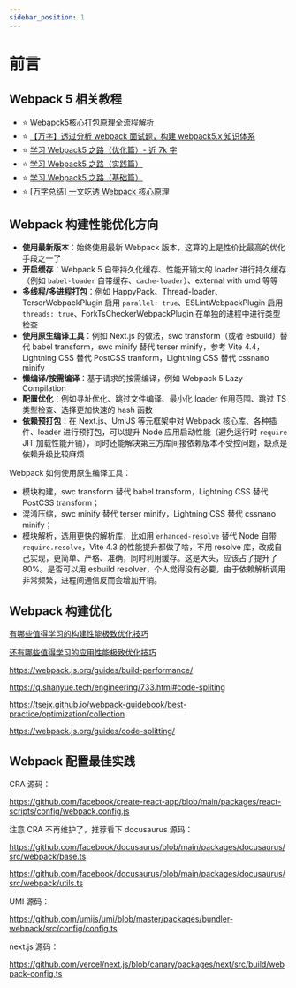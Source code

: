 ```yaml
---
sidebar_position: 1
---
```


# 前言

## Webpack 5 相关教程

- ⭐️ [Webapck5核心打包原理全流程解析](https://juejin.cn/post/7031546400034947108)
- ⭐️ [【万字】透过分析 webpack 面试题，构建 webpack5.x 知识体系](https://juejin.cn/post/7023242274876162084)
- ⭐️ [学习 Webpack5 之路（优化篇）- 近 7k 字](https://juejin.cn/post/6996816316875161637)
- ⭐️ [学习 Webpack5 之路（实践篇）](https://juejin.cn/post/6991774994552324133)
- ⭐️ [学习 Webpack5 之路（基础篇）](https://juejin.cn/post/6991630925792542750)
- ⭐️ [\[万字总结\] 一文吃透 Webpack 核心原理](https://juejin.cn/post/6949040393165996040)

## Webpack 构建性能优化方向

- **使用最新版本**：始终使用最新 Webpack 版本，这算的上是性价比最高的优化手段之一了
- **开启缓存**：Webpack 5 自带持久化缓存、性能开销大的 loader 进行持久缓存（例如 `babel-loader` 自带缓存、`cache-loader`）、external with umd 等等
- **多线程/多进程打包**：例如 HappyPack、Thread-loader、TerserWebpackPlugin 启用 `parallel: true`、ESLintWebpackPlugin 启用 `threads: true`、ForkTsCheckerWebpackPlugin 在单独的进程中进行类型检查
- **使用原生编译工具**：例如 Next.js 的做法，swc transform（或者 esbuild）替代 babel transform，swc minify 替代 terser minify，参考 Vite 4.4，Lightning CSS 替代 PostCSS tranform，Lightning CSS 替代 cssnano minify
- **懒编译/按需编译**：基于请求的按需编译，例如 Webpack 5 Lazy Compilation
- **配置优化**：例如寻址优化、跳过文件编译、最小化 loader 作用范围、跳过 TS 类型检查、选择更加快速的 hash 函数
- **依赖预打包**：在 Next.js、UmiJS 等元框架中对 Webpack 核心库、各种插件、loader 进行预打包，可以提升 Node 应用启动性能（避免运行时 `require` JIT 加载性能开销），同时还能解决第三方库间接依赖版本不受控问题，缺点是依赖升级比较麻烦

Webpack 如何使用原生编译工具：
- 模块构建，swc transform 替代 babel transform，Lightning CSS 替代 PostCSS transform；
- 混淆压缩，swc minify 替代 terser minify，Lightning CSS 替代 cssnano minify；
- 模块解析，选用更快的解析库，比如用 `enhanced-resolve` 替代 Node 自带 `require.resolve`，Vite 4.3 的性能提升都做了啥，不用 resolve 库，改成自己实现，更简单、严格、准确，同时利用缓存。这是大头，应该占了提升了 80%。是否可以用 esbuild resolver，个人觉得没有必要，由于依赖解析调用非常频繁，进程间通信反而会增加开销。

## Webpack 构建优化

[有哪些值得学习的构建性能极致优化技巧](https://juejin.cn/book/7115598540721618944/section/7119035365834358799)

[还有哪些值得学习的应用性能极致优化技巧](https://juejin.cn/book/7115598540721618944/section/7119035496281407503)

https://webpack.js.org/guides/build-performance/

https://q.shanyue.tech/engineering/733.html#code-spliting

https://tsejx.github.io/webpack-guidebook/best-practice/optimization/collection

https://webpack.js.org/guides/code-splitting/

## Webpack 配置最佳实践

CRA 源码：

https://github.com/facebook/create-react-app/blob/main/packages/react-scripts/config/webpack.config.js

注意 CRA 不再维护了，推荐看下 docusaurus 源码：

https://github.com/facebook/docusaurus/blob/main/packages/docusaurus/src/webpack/base.ts

https://github.com/facebook/docusaurus/blob/main/packages/docusaurus/src/webpack/utils.ts

UMI 源码：

https://github.com/umijs/umi/blob/master/packages/bundler-webpack/src/config/config.ts

next.js 源码：

https://github.com/vercel/next.js/blob/canary/packages/next/src/build/webpack-config.ts
